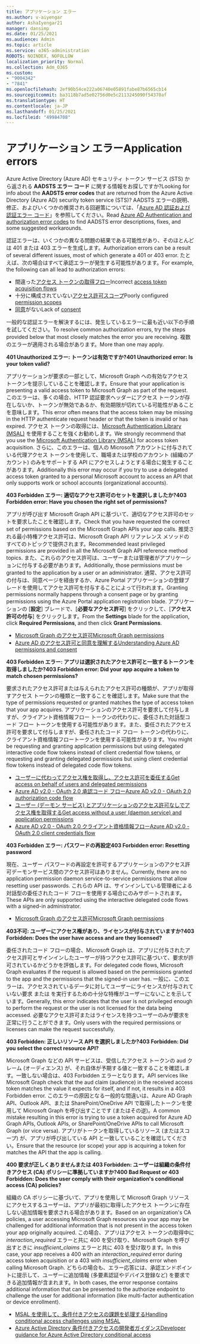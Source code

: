 ```yaml
---
title: アプリケーション エラー
ms.author: v-aiyengar
author: AshaIyengar21
manager: dansimp
ms.date: 01/25/2021
ms.audience: Admin
ms.topic: article
ms.service: o365-administration
ROBOTS: NOINDEX, NOFOLLOW
localization_priority: Normal
ms.collection: Adm_O365
ms.custom:
- "9004342"
- "7841"
ms.openlocfilehash: 2ef90b54ce222a06740e05891fabe87b6565cb14
ms.sourcegitcommit: ba3118b7ad5e02756d0e5c2113245090f54370af
ms.translationtype: HT
ms.contentlocale: ja-JP
ms.lasthandoff: 01/25/2021
ms.locfileid: "49984708"
---
```

# <a name="application-errors"></a><span data-ttu-id="c7f81-102">アプリケーション エラー</span><span class="sxs-lookup"><span data-stu-id="c7f81-102">Application errors</span></span>

<span data-ttu-id="c7f81-103">Azure Active Directory (Azure AD) セキュリティ トークン サービス (STS) から返される **AADSTS エラー コード** に関する情報をお探しですか?</span><span class="sxs-lookup"><span data-stu-id="c7f81-103">Looking for info about the **AADSTS error codes** that are returned from the Azure Active Directory (Azure AD) security token service (STS)?</span></span> <span data-ttu-id="c7f81-104">AADSTS エラーの説明、修正、およびいくつかの推奨される回避策については、「[Azure AD 認証および認証エラー コード](https://docs.microsoft.com/azure/active-directory/develop/reference-aadsts-error-codes)」を参照してください。</span><span class="sxs-lookup"><span data-stu-id="c7f81-104">Read [Azure AD Authentication and authorization error codes](https://docs.microsoft.com/azure/active-directory/develop/reference-aadsts-error-codes) to find AADSTS error descriptions, fixes, and some suggested workarounds.</span></span>

<span data-ttu-id="c7f81-105">認証エラーは、いくつかの異なる問題の結果である可能性があり、そのほとんどは 401 または 403 エラーを生成します。</span><span class="sxs-lookup"><span data-stu-id="c7f81-105">Authorization errors can be a result of several different issues, most of which generate a 401 or 403 error.</span></span> <span data-ttu-id="c7f81-106">たとえば、次の場合はすべて承認エラーが発生する可能性があります。</span><span class="sxs-lookup"><span data-stu-id="c7f81-106">For example, the following can all lead to authorization errors:</span></span>

- <span data-ttu-id="c7f81-107">間違った[アクセス トークンの取得フロー](https://docs.microsoft.com/azure/active-directory/develop/reference-aadsts-error-codes)</span><span class="sxs-lookup"><span data-stu-id="c7f81-107">Incorrect [access token acquisition flows](https://docs.microsoft.com/azure/active-directory/develop/reference-aadsts-error-codes)</span></span> 
- <span data-ttu-id="c7f81-108">十分に構成されていない[アクセス許可スコープ](https://docs.microsoft.com/azure/active-directory/develop/active-directory-v2-scopes)</span><span class="sxs-lookup"><span data-stu-id="c7f81-108">Poorly configured [permission scopes](https://docs.microsoft.com/azure/active-directory/develop/active-directory-v2-scopes)</span></span> 
- <span data-ttu-id="c7f81-109">[同意](https://docs.microsoft.com/azure/active-directory/develop/active-directory-devhowto-multi-tenant-overview#understanding-user-and-admin-consent)がない</span><span class="sxs-lookup"><span data-stu-id="c7f81-109">Lack of [consent](https://docs.microsoft.com/azure/active-directory/develop/active-directory-devhowto-multi-tenant-overview#understanding-user-and-admin-consent)</span></span>

<span data-ttu-id="c7f81-110">一般的な認証エラーを解決するには、発生しているエラーに最も近い以下の手順を試してください。</span><span class="sxs-lookup"><span data-stu-id="c7f81-110">To resolve common authorization errors, try the steps provided below that most closely matches the error you are receiving.</span></span> <span data-ttu-id="c7f81-111">複数のエラーが適用される場合があります。</span><span class="sxs-lookup"><span data-stu-id="c7f81-111">More than one may apply.</span></span>

<span data-ttu-id="c7f81-112">**401 Unauthorized エラー: トークンは有効ですか?**</span><span class="sxs-lookup"><span data-stu-id="c7f81-112">**401 Unauthorized error: Is your token valid?**</span></span>

<span data-ttu-id="c7f81-113">アプリケーションが要求の一部として、Microsoft Graph への有効なアクセス トークンを提示していることを確認します。</span><span class="sxs-lookup"><span data-stu-id="c7f81-113">Ensure that your application is presenting a valid access token to Microsoft Graph as part of the request.</span></span> <span data-ttu-id="c7f81-114">このエラーは、多くの場合、HTTP 認証要求ヘッダーにアクセス トークンが存在しないか、トークンが無効であるか、有効期限が切れている可能性があることを意味します。</span><span class="sxs-lookup"><span data-stu-id="c7f81-114">This error often means that the access token may be missing in the HTTP authenticate request header or that the token is invalid or has expired.</span></span> <span data-ttu-id="c7f81-115">アクセス トークンの取得には、[Microsoft Authentication Library (MSAL)](https://docs.microsoft.com/azure/active-directory/develop/msal-overview) を使用することを強くお勧めします。</span><span class="sxs-lookup"><span data-stu-id="c7f81-115">We strongly recommend that you use the [Microsoft Authentication Library (MSAL)](https://docs.microsoft.com/azure/active-directory/develop/msal-overview) for access token acquisition.</span></span> <span data-ttu-id="c7f81-116">さらに、このエラーは、個人の Microsoft アカウントに付与されている代理アクセス トークンを使用して、職場または学校のアカウント (組織のアカウント) のみをサポートする API にアクセスしようとする場合に発生することがあります。</span><span class="sxs-lookup"><span data-stu-id="c7f81-116">Additionally this error may occur if you try to use a delegated access token granted to a personal Microsoft account to access an API that only supports work or school accounts (organizational accounts).</span></span>

<span data-ttu-id="c7f81-117">**403 Forbidden エラー: 適切なアクセス許可のセットを選択しましたか?**</span><span class="sxs-lookup"><span data-stu-id="c7f81-117">**403 Forbidden error: Have you chosen the right set of permissions?**</span></span>

<span data-ttu-id="c7f81-118">アプリが呼び出す Microsoft Graph API に基づいて、適切なアクセス許可のセットを要求したことを確認します。</span><span class="sxs-lookup"><span data-stu-id="c7f81-118">Check that you have requested the correct set of permissions based on the Microsoft Graph APIs your app calls.</span></span> <span data-ttu-id="c7f81-119">推奨される最小特権アクセス許可は、Microsoft Graph API リファレンス メソッドのすべてのトピックで提供されます。</span><span class="sxs-lookup"><span data-stu-id="c7f81-119">Recommended least privileged permissions are provided in all the Microsoft Graph API reference method topics.</span></span> <span data-ttu-id="c7f81-120">また、これらのアクセス許可は、ユーザーまたは管理者がアプリケーションに付与する必要があります。</span><span class="sxs-lookup"><span data-stu-id="c7f81-120">Additionally, those permissions must be granted to the application by a user or an administrator.</span></span> <span data-ttu-id="c7f81-121">通常、アクセス許可の付与は、同意ページを経由するか、Azure Portal アプリケーションの登録ブレードを使用してアクセス許可を付与することによって行われます。</span><span class="sxs-lookup"><span data-stu-id="c7f81-121">Granting permissions normally happens through a consent page or by granting permissions using the Azure Portal application registration blade.</span></span> <span data-ttu-id="c7f81-122">アプリケーションの [**設定**] ブレードで、[**必要なアクセス許可**] をクリックして、[**アクセス許可の付与**] をクリックします。</span><span class="sxs-lookup"><span data-stu-id="c7f81-122">From the **Settings** blade for the application, click **Required Permissions**, and then click **Grant Permissions**.</span></span>

- [<span data-ttu-id="c7f81-123">Microsoft Graph のアクセス許可</span><span class="sxs-lookup"><span data-stu-id="c7f81-123">Microsoft Graph permissions</span></span>](https://docs.microsoft.com/graph/permissions-reference) 
- [<span data-ttu-id="c7f81-124">Azure AD のアクセス許可と同意を理解する</span><span class="sxs-lookup"><span data-stu-id="c7f81-124">Understanding Azure AD permissions and consent</span></span>](https://docs.microsoft.com/azure/active-directory/develop/v2-permissions-and-consent) 

<span data-ttu-id="c7f81-125">**403 Forbidden エラー: アプリは選択されたアクセス許可と一致するトークンを取得しましたか?**</span><span class="sxs-lookup"><span data-stu-id="c7f81-125">**403 Forbidden error: Did your app acquire a token to match chosen permissions?**</span></span>

<span data-ttu-id="c7f81-126">要求されたアクセス許可または与えられたアクセス許可の種類が、アプリが取得すアクセス トークンの種類と一致することを確認します。</span><span class="sxs-lookup"><span data-stu-id="c7f81-126">Make sure that the type of permissions requested or granted matches the type of access token that your app acquires.</span></span> <span data-ttu-id="c7f81-127">アプリケーションのアクセス許可を要求して付与しますが、クライアント資格情報フロー トークンの代わりに、委任された対話型コード フロー トークンを使用する可能性があります。また、委任されたアクセス許可を要求して付与しますが、委任されたコード フロー トークンの代わりに、クライアント資格情報フロートークンを使用する可能性があります。</span><span class="sxs-lookup"><span data-stu-id="c7f81-127">You might be requesting and granting application permissions but using delegated interactive code flow tokens instead of client credential flow tokens, or requesting and granting delegated permissions but using client credential flow tokens instead of delegated code flow tokens.</span></span>

- [<span data-ttu-id="c7f81-128">ユーザーに代わってアクセス権を取得し、アクセス許可を委任する</span><span class="sxs-lookup"><span data-stu-id="c7f81-128">Get access on behalf of users and delegated permissions</span></span>](https://docs.microsoft.com/graph/auth_v2_user) 
- [<span data-ttu-id="c7f81-129">Azure AD v2.0 - OAuth 2.0 承認コード フロー</span><span class="sxs-lookup"><span data-stu-id="c7f81-129">Azure AD v2.0 - OAuth 2.0 authorization code flow</span></span>](https://docs.microsoft.com/azure/active-directory/develop/v2-oauth2-auth-code-flow) 
- [<span data-ttu-id="c7f81-130">ユーザー (デーモン サービス) とアプリケーションのアクセス許可なしでアクセス権を取得する</span><span class="sxs-lookup"><span data-stu-id="c7f81-130">Get access without a user (daemon service) and application permissions</span></span>](https://docs.microsoft.com/graph/auth_v2_service) 
- [<span data-ttu-id="c7f81-131">Azure AD v2.0 - OAuth 2.0 クライアント資格情報フロー</span><span class="sxs-lookup"><span data-stu-id="c7f81-131">Azure AD v2.0 - OAuth 2.0 client credentials flow</span></span>](https://docs.microsoft.com/azure/active-directory/develop/v2-oauth2-client-creds-grant-flow) 

<span data-ttu-id="c7f81-132">**403 Forbidden エラー: パスワードの再設定**</span><span class="sxs-lookup"><span data-stu-id="c7f81-132">**403 Forbidden error: Resetting password**</span></span>

<span data-ttu-id="c7f81-133">現在、ユーザー パスワードの再設定を許可するアプリケーションのアクセス許可デーモンサービス間のアクセス許可はありません。</span><span class="sxs-lookup"><span data-stu-id="c7f81-133">Currently, there are no application permission daemon service-to-service permissions that allow resetting user passwords.</span></span> <span data-ttu-id="c7f81-134">これらの API は、サインインしている管理者による対話型の委任されたコード フローを使用する場合にのみサポートされます。</span><span class="sxs-lookup"><span data-stu-id="c7f81-134">These APIs are only supported using the interactive delegated code flows with a signed-in administrator.</span></span>

- [<span data-ttu-id="c7f81-135">Microsoft Graph のアクセス許可</span><span class="sxs-lookup"><span data-stu-id="c7f81-135">Microsoft Graph permissions</span></span>](https://docs.microsoft.com/graph/permissions-reference)

<span data-ttu-id="c7f81-136">**403不可: ユーザーにアクセス権があり、ライセンスが付与されていますか?**</span><span class="sxs-lookup"><span data-stu-id="c7f81-136">**403 Forbidden: Does the user have access and are they licensed?**</span></span>

<span data-ttu-id="c7f81-137">委任されたコード フローの場合、Microsoft Graph は、アプリに付与されたアクセス許可とサインインしたユーザーが持つアクセス許可に基づいて、要求が許可されているかどうかを評価します。</span><span class="sxs-lookup"><span data-stu-id="c7f81-137">For delegated code flows, Microsoft Graph evaluates if the request is allowed based on the permissions granted to the app and the permissions that the signed-in user has.</span></span> <span data-ttu-id="c7f81-138">一般に、このエラーは、アクセスされているデータに対してユーザーにライセンスが付与されていない要求  または  を実行するための十分な特権がユーザーにないことを示しています。</span><span class="sxs-lookup"><span data-stu-id="c7f81-138">Generally, this error indicates that the user is not privileged enough to perform the request or the user is not licensed for the data being accessed.</span></span> <span data-ttu-id="c7f81-139">必要なアクセス許可またはライセンスを持つユーザーのみが要求を正常に行うことができます。</span><span class="sxs-lookup"><span data-stu-id="c7f81-139">Only users with the required permissions or licenses can make the request successfully.</span></span>

<span data-ttu-id="c7f81-140">**403 Forbidden: 正しいリソース API を選択しましたか?**</span><span class="sxs-lookup"><span data-stu-id="c7f81-140">**403 Forbidden: Did you select the correct resource API?**</span></span>

<span data-ttu-id="c7f81-141">Microsoft Graph などの API サービスは、受信したアクセス トークンの aud クレーム (オーディエンス) が、それ自体が予期する値と一致することを確認します。一致しない場合は、403 Forbidden エラーとなります。</span><span class="sxs-lookup"><span data-stu-id="c7f81-141">API services like Microsoft Graph check that the aud claim (audience) in the received access token matches the value it expects for itself, and if not, it results in a 403 Forbidden error.</span></span> <span data-ttu-id="c7f81-142">このエラーの原因となる一般的な間違いは、Azure AD Graph API、Outlook API、または SharePoint/OneDrive API で取得したトークンを使用して Microsoft Graph を呼び出すことです (またはその逆)。</span><span class="sxs-lookup"><span data-stu-id="c7f81-142">A common mistake resulting in this error is trying to use a token acquired for Azure AD Graph APIs, Outlook APIs, or SharePoint/OneDrive APIs to call Microsoft Graph (or vice versa).</span></span> <span data-ttu-id="c7f81-143">アプリがトークンを取得しているリソース (またはスコープ) が、アプリが呼び出している API と一致していることを確認してください。</span><span class="sxs-lookup"><span data-stu-id="c7f81-143">Ensure that the resource (or scope) your app is acquiring a token for matches the API that the app is calling.</span></span>

<span data-ttu-id="c7f81-144">**400 要求が正しくありませんまたは 403 Forbidden: ユーザーは組織の条件付きアクセス (CA) ポリシーに準拠していますか?**</span><span class="sxs-lookup"><span data-stu-id="c7f81-144">**400 Bad Request or 403 Forbidden: Does the user comply with their organization's conditional access (CA) policies?**</span></span>

<span data-ttu-id="c7f81-145">組織の CA ポリシーに基づいて、アプリを使用して Microsoft Graph リソースにアクセスするユーザーは、アプリが最初に取得したアクセス トークンに存在しない追加情報を要求される場合があります。</span><span class="sxs-lookup"><span data-stu-id="c7f81-145">Based on an organization's CA policies, a user accessing Microsoft Graph resources via your app may be challenged for additional information that is not present in the access token your app originally acquired.</span></span> <span data-ttu-id="c7f81-146">この場合、アプリはアクセス トークンの取得中に *interaction_required* エラーと共に 400 を受け取り、Microsoft Graph を呼び出すときに *insufficient_claims* エラーと共に 403 を受け取ります。</span><span class="sxs-lookup"><span data-stu-id="c7f81-146">In this case, your app receives a 400 with an *interaction_required* error during access token acquisition or a 403 with *insufficient_claims* error when calling Microsoft Graph.</span></span> <span data-ttu-id="c7f81-147">どちらの場合も、エラー応答には、承認エンドポイントに提示して、ユーザーに追加情報 (多要素認証やデバイス登録など) を要求できる追加情報が含まれます。</span><span class="sxs-lookup"><span data-stu-id="c7f81-147">In both cases, the error response contains additional information that can be presented to the authorize endpoint to challenge the user for additional information (like multi-factor authentication or device enrollment).</span></span>

- [<span data-ttu-id="c7f81-148">MSAL を使用して、条件付きアクセスの課題を処理する</span><span class="sxs-lookup"><span data-stu-id="c7f81-148">Handling conditional access challenges using MSAL </span></span>](https://docs.microsoft.com/azure/active-directory/develop/msal-handling-exceptions#conditional-access-and-claims-challenges)
- [<span data-ttu-id="c7f81-149">Azure Active Directory 条件付きアクセスの開発者ガイダンス</span><span class="sxs-lookup"><span data-stu-id="c7f81-149">Developer guidance for Azure Active Directory conditional access</span></span>](https://docs.microsoft.com/azure/active-directory/develop/conditional-access-dev-guide)

